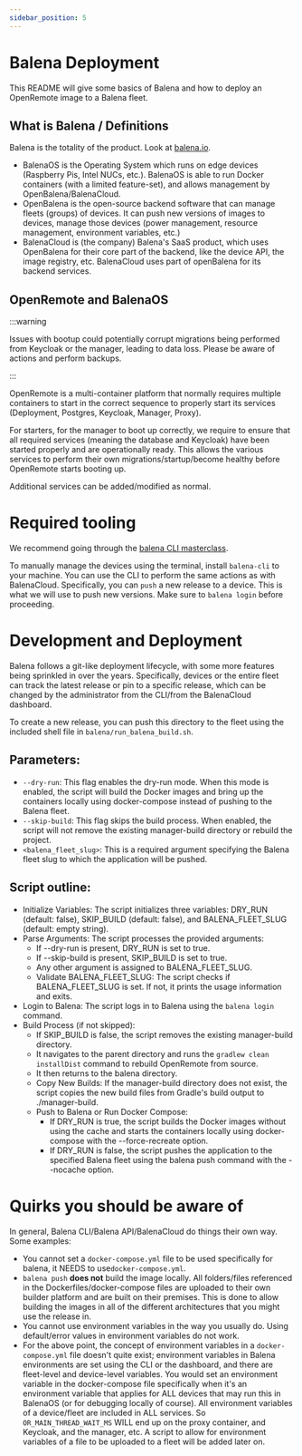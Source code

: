 ```yaml
---
sidebar_position: 5
---
```


# Balena Deployment 
This README will give some basics of Balena and how to deploy an OpenRemote image to a Balena fleet.

## What is Balena / Definitions

Balena is the totality of the product. Look at [balena.io](https://balena.io).

* BalenaOS is the Operating System which runs on edge devices (Raspberry Pis, Intel NUCs, etc.). BalenaOS is able to
  run Docker containers (with a limited feature-set), and allows management by OpenBalena/BalenaCloud.
* OpenBalena is the open-source backend software that can manage fleets (groups) of devices. It can push new versions of
  images to devices, manage those devices (power management, resource management, environment variables, etc.)
* BalenaCloud is (the company) Balena's SaaS product, which uses OpenBalena for their core part of the backend, like the
  device API, the image registry, etc. BalenaCloud uses part of openBalena for its backend services.

## OpenRemote and BalenaOS

:::warning

Issues with bootup could potentially corrupt migrations being performed from Keycloak or the manager, leading to
data loss. Please be aware of actions and perform backups.

:::

OpenRemote is a multi-container platform that normally requires multiple containers to start in the correct sequence to
properly start its services (Deployment, Postgres, Keycloak, Manager, Proxy).

For starters, for the manager to boot up correctly, we require to ensure that all required services (meaning the database and Keycloak) have been started properly and are operationally ready. This allows the various services to perform their own migrations/startup/become healthy before OpenRemote starts booting up.

Additional services can be added/modified as normal.

# Required tooling

We recommend going through the [balena CLI masterclass](https://docs.balena.io/learn/more/masterclasses/cli-masterclass/).

To manually manage the devices using the terminal, install ``balena-cli`` to your machine. You can use the CLI to
perform the same actions as with BalenaCloud. Specifically, you can ``push`` a new release to a device. This is what
we will use to push new versions. Make sure to ``balena login`` before proceeding.

# Development and Deployment

Balena follows a git-like deployment lifecycle, with some more features being sprinkled in over the years. Specifically,
devices or the entire fleet can track the latest release or pin to a specific release, which can be changed by the
administrator from the CLI/from the BalenaCloud dashboard.

To create a new release, you can push this directory to the fleet using the included shell file in ``balena/run_balena_build.sh``.

## Parameters:
* `--dry-run`: This flag enables the dry-run mode. When this mode is enabled, the script will build the Docker images and bring up the containers locally using docker-compose instead of pushing to the Balena fleet.
* `--skip-build`: This flag skips the build process. When enabled, the script will not remove the existing manager-build directory or rebuild the project.
* `<balena_fleet_slug>`: This is a required argument specifying the Balena fleet slug to which the application will be pushed.

## Script outline:
* Initialize Variables: The script initializes three variables: DRY_RUN (default: false), SKIP_BUILD (default: false), and BALENA_FLEET_SLUG (default: empty string).
* Parse Arguments: The script processes the provided arguments:
  *	If --dry-run is present, DRY_RUN is set to true.
  *	If --skip-build is present, SKIP_BUILD is set to true.
  *	Any other argument is assigned to BALENA_FLEET_SLUG.
  * Validate BALENA_FLEET_SLUG: The script checks if BALENA_FLEET_SLUG is set. If not, it prints the usage information and exits.
* Login to Balena: The script logs in to Balena using the `balena login` command.
* Build Process (if not skipped):
  *	If SKIP_BUILD is false, the script removes the existing manager-build directory.
  *	It navigates to the parent directory and runs the `gradlew clean installDist` command to rebuild OpenRemote from source.
  *	It then returns to the balena directory.
  * Copy New Builds: If the manager-build directory does not exist, the script copies the new build files from Gradle's build output to ./manager-build.
  * Push to Balena or Run Docker Compose:
    *	If DRY_RUN is true, the script builds the Docker images without using the cache and starts the containers locally using docker-compose with the --force-recreate option.
    *	If DRY_RUN is false, the script pushes the application to the specified Balena fleet using the balena push command with the --nocache option.

# Quirks you should be aware of

In general, Balena CLI/Balena API/BalenaCloud do things their own way. Some examples:

* You cannot set a ``docker-compose.yml`` file to be used specifically for balena, it NEEDS to use``docker-compose.yml``.
* ``balena push`` **does not** build the image locally. All folders/files referenced in the Dockerfiles/docker-compose
  files are uploaded to their own builder platform and are built on their premises. This is done to allow building
  the images in all of the different architectures that you might use the release in.
* You cannot use environment variables in the way you usually do. Using default/error values in environment variables
  do not work.
* For the above point, the concept of environment variables in a `docker-compose.yml` file doesn't quite exist;
  environment variables in Balena environments are set using the CLI or the dashboard, and there are fleet-level and
  device-level variables. You would set an environment variable in the docker-compose file specifically when it's an
  environment variable that applies for ALL devices that may run this in BalenaOS (or for debugging locally of course).
  All environment variables of a device/fleet are included in ALL services. So ``OR_MAIN_THREAD_WAIT_MS`` WILL end up on
  the proxy container, and Keycloak, and the manager, etc.
  A script to allow for environment variables of a file to be uploaded to a fleet will be added later on.

  
